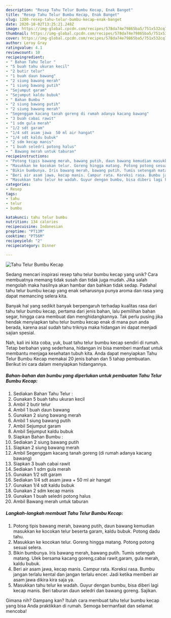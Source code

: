 ```yaml
---
description: "Resep Tahu Telur Bumbu Kecap, Enak Banget"
title: "Resep Tahu Telur Bumbu Kecap, Enak Banget"
slug: 1200-resep-tahu-telur-bumbu-kecap-enak-banget
date: 2020-10-02T13:25:21.248Z
image: https://img-global.cpcdn.com/recipes/578da74e79865ba5/751x532cq70/tahu-telur-bumbu-kecap-foto-resep-utama.jpg
thumbnail: https://img-global.cpcdn.com/recipes/578da74e79865ba5/751x532cq70/tahu-telur-bumbu-kecap-foto-resep-utama.jpg
cover: https://img-global.cpcdn.com/recipes/578da74e79865ba5/751x532cq70/tahu-telur-bumbu-kecap-foto-resep-utama.jpg
author: Leroy Gray
ratingvalue: 4.1
reviewcount: 10
recipeingredient:
- " Bahan Tahu Telur "
- "5 buah tahu ukuran kecil"
- "2 butir telur"
- "1 buah daun bawang"
- "2 siung bawang merah"
- "1 siung bawang putih"
- "Sejumput garam"
- "Sejumput kaldu bubuk"
- " Bahan Bumbu "
- "2 siung bawang putih"
- "2 siung bawang merah"
- "Segenggam kacang tanah goreng di rumah adanya kacang bawang"
- "3 buah cabai rawit"
- "1 sdm gula merah"
- "1/2 sdt garam"
- "1/4 sdt asam jawa  50 ml air hangat"
- "1/4 sdt kaldu bubuk"
- "2 sdm kecap manis"
- "1 buah seledri potong halus"
- " Bawang merah untuk taburan"
recipeinstructions:
- "Potong tipis bawang merah, bawang putih, daun bawang kemudian masukkan ke kocokan telur beserta garam, kaldu bubuk. Potong dadu tahu."
- "Masukkan ke kocokan telur. Goreng hingga matang. Potong potong sesuai selera."
- "Bikin bumbunya. Iris bawang merah, bawang putih. Tumis setengah matang. Ulek bersama kacang goreng,cabai rawit,garam, gula merah, kaldu bubuk."
- "Beri air asam jawa, kecap manis. Campur rata. Koreksi rasa. Bumbu jangan terlalu kental dan jangan terlalu encer. Jadi ketika memberi air asam jawa dikira kira saja ya."
- "Masukkan tahu telur ke wadah. Guyur dengan bumbu, bisa diberi lagi kecap manis. Beri taburan daun seledri dan bawang goreng. Sajikan."
categories:
- Resep
tags:
- tahu
- telur
- bumbu

katakunci: tahu telur bumbu 
nutrition: 134 calories
recipecuisine: Indonesian
preptime: "PT13M"
cooktime: "PT56M"
recipeyield: "2"
recipecategory: Dinner

---
```



![Tahu Telur Bumbu Kecap](https://img-global.cpcdn.com/recipes/578da74e79865ba5/751x532cq70/tahu-telur-bumbu-kecap-foto-resep-utama.jpg)

Sedang mencari inspirasi resep tahu telur bumbu kecap yang unik? Cara membuatnya memang tidak susah dan tidak juga mudah. Jika salah mengolah maka hasilnya akan hambar dan bahkan tidak sedap. Padahal tahu telur bumbu kecap yang enak seharusnya punya aroma dan rasa yang dapat memancing selera kita.

Banyak hal yang sedikit banyak berpengaruh terhadap kualitas rasa dari tahu telur bumbu kecap, pertama dari jenis bahan, lalu pemilihan bahan segar, hingga cara membuat dan menghidangkannya. Tak perlu pusing jika hendak menyiapkan tahu telur bumbu kecap enak di mana pun anda berada, karena asal sudah tahu triknya maka hidangan ini dapat menjadi sajian spesial.




Nah, kali ini kita coba, yuk, buat tahu telur bumbu kecap sendiri di rumah. Tetap berbahan yang sederhana, hidangan ini bisa memberi manfaat untuk membantu menjaga kesehatan tubuh kita. Anda dapat menyiapkan Tahu Telur Bumbu Kecap memakai 20 jenis bahan dan 5 tahap pembuatan. Berikut ini cara dalam menyiapkan hidangannya.

<!--inarticleads1-->

##### Bahan-bahan dan bumbu yang diperlukan untuk pembuatan Tahu Telur Bumbu Kecap:

1. Sediakan  Bahan Tahu Telur :
1. Gunakan 5 buah tahu ukuran kecil
1. Ambil 2 butir telur
1. Ambil 1 buah daun bawang
1. Gunakan 2 siung bawang merah
1. Ambil 1 siung bawang putih
1. Ambil Sejumput garam
1. Ambil Sejumput kaldu bubuk
1. Siapkan  Bahan Bumbu :
1. Sediakan 2 siung bawang putih
1. Siapkan 2 siung bawang merah
1. Ambil Segenggam kacang tanah goreng (di rumah adanya kacang bawang)
1. Siapkan 3 buah cabai rawit
1. Sediakan 1 sdm gula merah
1. Gunakan 1/2 sdt garam
1. Sediakan 1/4 sdt asam jawa + 50 ml air hangat
1. Gunakan 1/4 sdt kaldu bubuk
1. Gunakan 2 sdm kecap manis
1. Gunakan 1 buah seledri potong halus
1. Ambil  Bawang merah untuk taburan




<!--inarticleads2-->

##### Langkah-langkah membuat Tahu Telur Bumbu Kecap:

1. Potong tipis bawang merah, bawang putih, daun bawang kemudian masukkan ke kocokan telur beserta garam, kaldu bubuk. Potong dadu tahu.
1. Masukkan ke kocokan telur. Goreng hingga matang. Potong potong sesuai selera.
1. Bikin bumbunya. Iris bawang merah, bawang putih. Tumis setengah matang. Ulek bersama kacang goreng,cabai rawit,garam, gula merah, kaldu bubuk.
1. Beri air asam jawa, kecap manis. Campur rata. Koreksi rasa. Bumbu jangan terlalu kental dan jangan terlalu encer. Jadi ketika memberi air asam jawa dikira kira saja ya.
1. Masukkan tahu telur ke wadah. Guyur dengan bumbu, bisa diberi lagi kecap manis. Beri taburan daun seledri dan bawang goreng. Sajikan.




Gimana nih? Gampang kan? Itulah cara membuat tahu telur bumbu kecap yang bisa Anda praktikkan di rumah. Semoga bermanfaat dan selamat mencoba!
